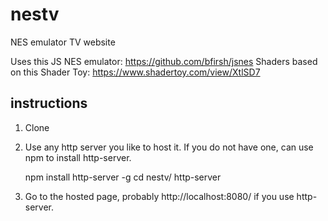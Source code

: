 # nestv
NES emulator TV website

Uses this JS NES emulator: https://github.com/bfirsh/jsnes
Shaders based on this Shader Toy: https://www.shadertoy.com/view/XtlSD7

instructions
--

1. Clone

2. Use any http server you like to host it. If you do not have one, can use npm to install http-server.

    npm install http-server -g
    cd nestv/
    http-server
    
3. Go to the hosted page, probably http://localhost:8080/ if you use http-server.
